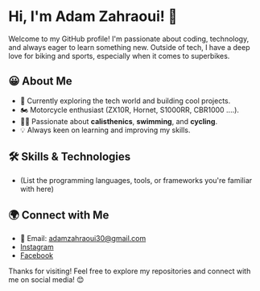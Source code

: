 # Hi, I'm Adam Zahraoui! 👋

Welcome to my GitHub profile! I'm passionate about coding, technology, and always eager to learn something new. Outside of tech, I have a deep love for biking and sports, especially when it comes to superbikes.

## 😀 About Me
- 🔭 Currently exploring the tech world and building cool projects.
- 🏍️ Motorcycle enthusiast (ZX10R, Hornet, S1000RR, CBR1000 ....).
- 🏋️‍♂️ Passionate about **calisthenics**, **swimming**, and **cycling**.
- 💡 Always keen on learning and improving my skills.

## 🛠 Skills & Technologies
- (List the programming languages, tools, or frameworks you're familiar with here)

## 🌍 Connect with Me
- 📧 Email: adamzahraoui30@gmail.com
- [Instagram](https://www.instagram.com/adam__zahraoui_?igsh=OGQ5ZDc2ODk2ZA==)
- [Facebook](https://www.facebook.com/share/i5S5nkcCAnEkFfN1/?mibextid=qi2Omg)

Thanks for visiting! Feel free to explore my repositories and connect with me on social media! 😊
